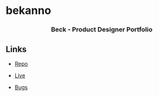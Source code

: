 # bekanno

<h3 align="center">Beck - Product Designer Portfolio</h3>

## Links

- [Repo](https://github.com/altBeck/bekanno "<bekanno> Repo")

- [Live](<jusbeck.netlify.app> "Live View")

- [Bugs](https://github.com/Rohit19060/<project-name>/issues "Issues Page")

